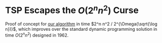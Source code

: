 # TSP Escapes the $O(2^n n^2)$ Curse

Proof of concept for [our algorithm](https://arxiv.org/abs/2405.03018) in time $2^n n^2 / 2^{\Omega(\sqrt{\log n})}$, which improves over the standard dynamic programming solution in time $O(2^n n^2)$ designed in 1962.
